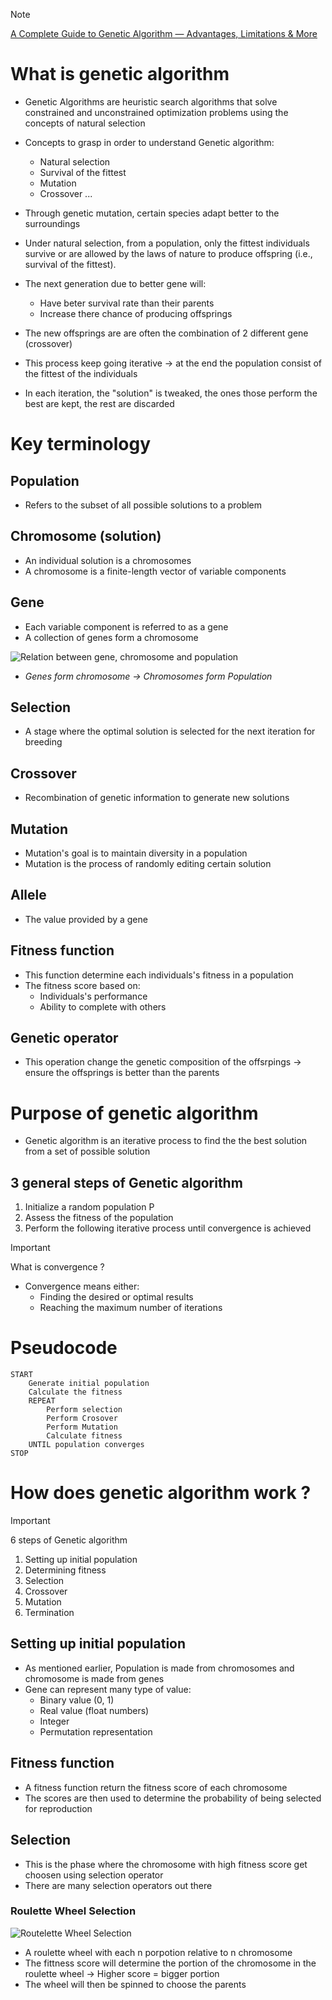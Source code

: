 > [!NOTE]
> [A Complete Guide to Genetic Algorithm — Advantages, Limitations & More](https://medium.com/@byanalytixlabs/a-complete-guide-to-genetic-algorithm-advantages-limitations-more-738e87427dbb)


# What is genetic algorithm 

- Genetic Algorithms are heuristic search algorithms that solve constrained and unconstrained optimization problems using the concepts of natural selection

- Concepts to grasp in order to understand Genetic algorithm:
    - Natural selection
    - Survival of the fittest
    - Mutation
    - Crossover
    ...

- Through genetic mutation, certain species adapt better to the surroundings

- Under natural selection, from a population, only the fittest individuals survive or are allowed by the laws of nature to produce offspring (i.e., survival of the fittest).

- The next generation due to better gene will:
    - Have beter survival rate than their parents
    - Increase there chance of producing offsprings

- The new offsprings are are often the combination of 2 different gene (crossover)

- This process keep going iterative -> at the end the population consist of the fittest of the individuals

- In each iteration, the "solution" is tweaked, the ones those perform the best are kept, the rest are discarded

# Key terminology

## Population
- Refers to the subset of all possible solutions to a problem

## Chromosome (solution)
- An individual solution is a chromosomes
- A chromosome is a finite-length vector of variable components

## Gene
- Each variable component is referred to as a gene
- A collection of genes form a chromosome

![Relation between gene, chromosome and population](https://miro.medium.com/v2/resize:fit:1400/format:webp/0*JJ0vjBxiueGKvsBO.jpg)
- *Genes form chromosome -> Chromosomes form Population*

## Selection
- A stage where the optimal solution is selected for the next iteration for breeding

## Crossover
- Recombination of genetic information to generate new solutions

## Mutation
- Mutation's goal is to maintain diversity in a population
- Mutation is the process of randomly editing certain solution

## Allele
- The value provided by a gene

## Fitness function
- This function determine each individuals's fitness in a population
- The fitness score based on:
  - Individuals's performance
  - Ability to complete with others

## Genetic operator
- This operation change the genetic composition of the offsrpings -> ensure the offsprings is better than the parents

# Purpose of genetic algorithm

- Genetic algorithm is an iterative process to find the the best solution from a set of possible solution

## 3 general steps of Genetic algorithm
1. Initialize a random population P
2. Assess the fitness of the population
3. Perform the following iterative process until convergence is achieved

> [!IMPORTANT] 
> What is convergence ?
> - Convergence means either:
>   - Finding the desired or optimal results
>   - Reaching the maximum number of iterations

# Pseudocode

``` text
START
    Generate initial population
    Calculate the fitness
    REPEAT
        Perform selection
        Perform Crosover
        Perform Mutation
        Calculate fitness
    UNTIL population converges
STOP
```

# How does genetic algorithm work ?

> [!IMPORTANT] 
> 6 steps of Genetic algorithm
>    1. Setting up initial population
>    2. Determining fitness
>    3. Selection
>    4. Crossover
>    5. Mutation
>    6. Termination

## Setting up initial population
- As mentioned earlier, Population is made from chromosomes and chromosome is made from genes
- Gene can represent many type of value:
    - Binary value (0, 1)
    - Real value (float numbers)
    - Integer
    - Permutation representation

## Fitness function
- A fitness function return the fitness score of each chromosome
- The scores are then used to determine the probability of being selected for reproduction

## Selection
- This is the phase where the chromosome with high fitness score get choosen using selection operator
- There are many selection operators out there

### Roulette Wheel Selection
![Routelette Wheel Selection](https://miro.medium.com/v2/resize:fit:1400/format:webp/0*C41PMDo7mVE9Kk5l.jpg)

- A roulette wheel with each n porpotion relative to n chromosome
- The fittness score will determine the portion of the chromosome in the roulette wheel
-> Higher score = bigger portion
- The wheel will then be spinned to choose the parents

